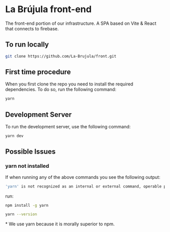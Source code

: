 # La Brújula front-end

The front-end portion of our infrastructure. A SPA based on Vite & React that connects to firebase.

## To run locally

```sh
git clone https://github.com/La-Brujula/front.git
```

## First time procedure

When you first clone the repo you need to install the required dependencies. To do so, run the following command:

```sh
yarn
```

## Development Server

To run the development server, use the following command:

```sh
yarn dev
```

## Possible Issues

### yarn not installed

If when running any of the above commands you see the following output:

```sh
'yarn' is not recognized as an internal or external command, operable program or batch file
```

run:

```sh
npm install -g yarn

yarn --version
```

\* We use yarn because it is morally superior to npm.
